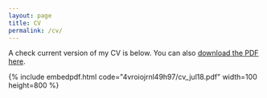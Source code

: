 ```yaml
---
layout: page
title: CV
permalink: /cv/
---
```


A    check current version of my CV is below. You can also
[download the PDF here](https://www.dropbox.com/s/qn7zbz71ovvwa8a/cv.pdf?dl=0).

{% include embedpdf.html code="4vroiojrnl49h97/cv_jul18.pdf" width=100 height=800 %}


